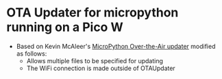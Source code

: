 # OTA Updater for micropython running on a Pico W

* Based on Kevin McAleer's [MicroPython Over-the-Air updater](https://github.com/kevinmcaleer/ota) modified as follows:
    * Allows multiple files to be specified for updating
    * The WiFi connection is made outside of OTAUpdater

